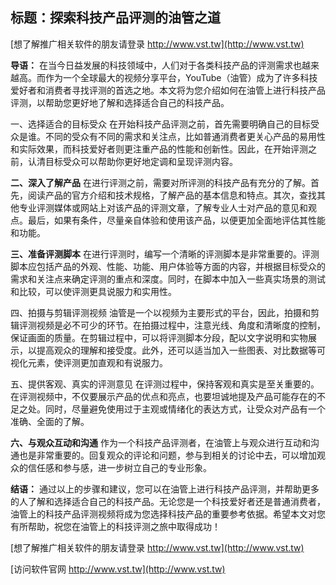 ## **标题：探索科技产品评测的油管之道**

[想了解推广相关软件的朋友请登录 http://www.vst.tw](http://www.vst.tw)

**导语：**
在当今日益发展的科技领域中，人们对于各类科技产品的评测需求也越来越高。而作为一个全球最大的视频分享平台，YouTube（油管）成为了许多科技爱好者和消费者寻找评测的首选之地。本文将为您介绍如何在油管上进行科技产品评测，以帮助您更好地了解和选择适合自己的科技产品。

一、选择适合的目标受众
在开始科技产品评测之前，首先需要明确自己的目标受众是谁。不同的受众有不同的需求和关注点，比如普通消费者更关心产品的易用性和实际效果，而科技爱好者则更注重产品的性能和创新性。因此，在开始评测之前，认清目标受众可以帮助你更好地定调和呈现评测内容。

**二、深入了解产品**
在进行评测之前，需要对所评测的科技产品有充分的了解。首先，阅读产品的官方介绍和技术规格，了解产品的基本信息和特点。其次，查找其他专业评测媒体或网站上对该产品的评测文章，了解专业人士对产品的意见和观点。最后，如果有条件，尽量亲自体验和使用该产品，以便更加全面地评估其性能和功能。

**三、准备评测脚本**
在进行评测时，编写一个清晰的评测脚本是非常重要的。评测脚本应包括产品的外观、性能、功能、用户体验等方面的内容，并根据目标受众的需求和关注点来确定评测的重点和深度。同时，在脚本中加入一些真实场景的测试和比较，可以使评测更具说服力和实用性。

四、拍摄与剪辑评测视频
油管是一个以视频为主要形式的平台，因此，拍摄和剪辑评测视频是必不可少的环节。在拍摄过程中，注意光线、角度和清晰度的控制，保证画面的质量。在剪辑过程中，可以将评测脚本分段，配以文字说明和实物展示，以提高观众的理解和接受度。此外，还可以适当加入一些图表、对比数据等可视化元素，使评测更加直观和有说服力。

五、提供客观、真实的评测意见
在评测过程中，保持客观和真实是至关重要的。在评测视频中，不仅要展示产品的优点和亮点，也要坦诚地提及产品可能存在的不足之处。同时，尽量避免使用过于主观或情绪化的表达方式，让受众对产品有一个准确、全面的了解。

**六、与观众互动和沟通**
作为一个科技产品评测者，在油管上与观众进行互动和沟通也是非常重要的。回复观众的评论和问题，参与到相关的讨论中去，可以增加观众的信任感和参与感，进一步树立自己的专业形象。

**结语：**
通过以上的步骤和建议，您可以在油管上进行科技产品评测，并帮助更多的人了解和选择适合自己的科技产品。无论您是一个科技爱好者还是普通消费者，油管上的科技产品评测视频将成为您选择科技产品的重要参考依据。希望本文对您有所帮助，祝您在油管上的科技评测之旅中取得成功！

[想了解推广相关软件的朋友请登录 http://www.vst.tw](http://www.vst.tw)


[访问软件官网 http://www.vst.tw](http://www.vst.tw)
